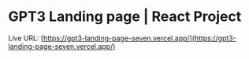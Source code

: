 # GPT3 Landing page | React Project

Live URL: [https://gpt3-landing-page-seven.vercel.app/](https://gpt3-landing-page-seven.vercel.app/)
